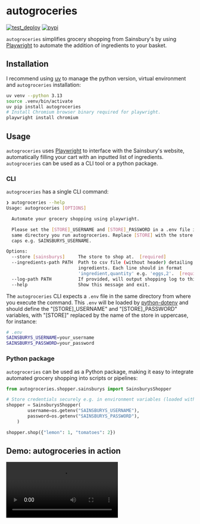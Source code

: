 # autogroceries

[![test_deploy](https://github.com/dzhang32/autogroceries/actions/workflows/test_deploy.yml/badge.svg)](https://github.com/dzhang32/autogroceries/actions/workflows/test_deploy.yml)
[![pypi](https://img.shields.io/pypi/v/autogroceries.svg)](https://pypi.org/project/autogroceries/)

`autogroceries` simplifies grocery shopping from Sainsbury's by using [Playwright](https://playwright.dev/) to automate the addition of ingredients to your basket.

## Installation

I recommend using [uv](https://docs.astral.sh/uv/) to manage the python version, virtual environment and `autogroceries` installation:

```bash
uv venv --python 3.13
source .venv/bin/activate
uv pip install autogroceries
# Install Chromium browser binary required for playwright.
playwright install chromium
```

## Usage

`autogroceries` uses [Playwright](https://playwright.dev/) to interface with the Sainsbury's website, automatically filling your cart with an inputted list of ingredients. `autogroceries` can be used as a CLI tool or a python package.

### CLI

`autogroceries` has a single CLI command:

```bash
❯ autogroceries --help
Usage: autogroceries [OPTIONS]

  Automate your grocery shopping using playwright.

  Please set the [STORE]_USERNAME and [STORE]_PASSWORD in a .env file in the
  same directory you run autogroceries. Replace [STORE] with the store name in
  caps e.g. SAINSBURYS_USERNAME.

Options:
  --store [sainsburys]     The store to shop at.  [required]
  --ingredients-path PATH  Path to csv file (without header) detailing
                           ingredients. Each line should in format
                           'ingredient,quantity' e.g. 'eggs,2'.  [required]
  --log-path PATH          If provided, will output shopping log to this path.
  --help                   Show this message and exit.
```

The `autogroceries` CLI expects a `.env` file in the same directory from where you execute the command. This `.env` will be loaded by [python-dotenv](https://pypi.org/project/python-dotenv/) and should define the "[STORE]_USERNAME" and "[STORE]_PASSWORD" variables, with "[STORE]" replaced by the name of the store in uppercase, for instance:

```bash
# .env
SAINSBURYS_USERNAME=your_username
SAINSBURYS_PASSWORD=your_password
```

### Python package

`autogroceries` can be used as a Python package, making it easy to integrate automated grocery shopping into scripts or pipelines:

```python
from autogroceries.shopper.sainsburys import SainsburysShopper

# Store credentials securely e.g. in environment variables (loaded with python-dotenv).
shopper = SainsburysShopper(
        username=os.getenv("SAINSBURYS_USERNAME"),
        password=os.getenv("SAINSBURYS_PASSWORD"),
    )

shopper.shop({"lemon": 1, "tomatoes": 2})
```

## Demo: autogroceries in action

<video src="https://user-images.githubusercontent.com/32676710/173201096-95633b21-d023-439d-9d18-8d00d0e33c4a.mp4" controls style="max-width: 100%; height: auto;">
  Your browser does not support the video tag.
</video>
